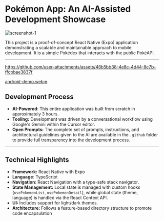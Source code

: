 # Pokémon App: An AI-Assisted Development Showcase

![screenshot-1](https://github.com/user-attachments/assets/bb05658d-9786-4bcd-ac6c-a5fa688e3c3e)

This project is a proof-of-concept React Native (Expo) application demonstrating a scalable and maintainable approach to mobile development. It is a simple Pokédex that interacts with the public PokéAPI.

---

https://github.com/user-attachments/assets/46b5bb38-4e8c-4d44-8c7b-ffcbbae3837f

[android-demo.webm](https://github.com/user-attachments/assets/f38deca0-9139-47ac-ba73-c032b7468e2c)


## Development Process

- **AI-Powered:** This entire application was built from scratch in approximately 3 hours.
- **Tooling:** Development was driven by a conversational workflow using Google's Gemini within the Cursor editor.
- **Open Prompts:** The complete set of prompts, instructions, and architectural guidelines given to the AI are available in the `.github` folder to provide full transparency into the development process.

---

## Technical Highlights

- **Framework:** React Native with Expo
- **Language:** TypeScript
- **Navigation:** React Navigation with a type-safe stack navigator.
- **State Management:** Local state is managed with custom hooks (`usePokemonList`, `usePokemonDetail`), while global state (theme, language) is handled via the React Context API.
- **UI:** Includes support for light/dark themes.
- **Architecture:** Follows a feature-based directory structure to promote code encapsulation
